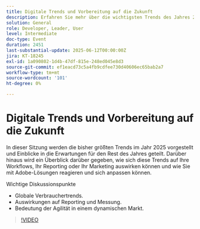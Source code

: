 ```yaml
---
title: Digitale Trends und Vorbereitung auf die Zukunft
description: Erfahren Sie mehr über die wichtigsten Trends des Jahres 2025, ihre Auswirkungen auf Workflows und Berichte sowie über die Anpassung mit Adobe-Lösungen. Behandelt globale Trends, Agilität und Messung.
solution: General
role: Developer, Leader, User
level: Intermediate
doc-type: Event
duration: 2451
last-substantial-update: 2025-06-12T00:00:00Z
jira: KT-18245
exl-id: 1a090802-1d4b-47df-815e-248ed045e8d3
source-git-commit: ef1eacd73c5a4fb9cdfee730d40606ec65bab2a7
workflow-type: tm+mt
source-wordcount: '101'
ht-degree: 0%

---
```


# Digitale Trends und Vorbereitung auf die Zukunft

In dieser Sitzung werden die bisher größten Trends im Jahr 2025 vorgestellt und Einblicke in die Erwartungen für den Rest des Jahres geteilt. Darüber hinaus wird ein Überblick darüber gegeben, wie sich diese Trends auf Ihre Workflows, Ihr Reporting oder Ihr Marketing auswirken können und wie Sie mit Adobe-Lösungen reagieren und sich anpassen können.

Wichtige Diskussionspunkte

* Globale Verbrauchertrends.
* Auswirkungen auf Reporting und Messung.
* Bedeutung der Agilität in einem dynamischen Markt.

>[!VIDEO](https://video.tv.adobe.com/v/3463356/?learn=on&enablevpops)
